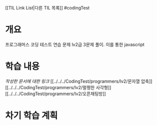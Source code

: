 [[TIL Link List|다른 TIL 목록]]
#codingTest 

# 개요
프로그래머스 코딩 테스트 연습 문제 lv2급 3문제 풀이. 이를 통한 javascript

# 학습 내용
*작성한 문서에 대한 링크*
[[../../../CodingTest/programmers/lv2/문자열 압축]]
[[../../../CodingTest/programmers/lv2/멀쩡한 사각형]]
[[../../../CodingTest/programmers/lv2/오픈채팅방]]

# 차기 학습 계획